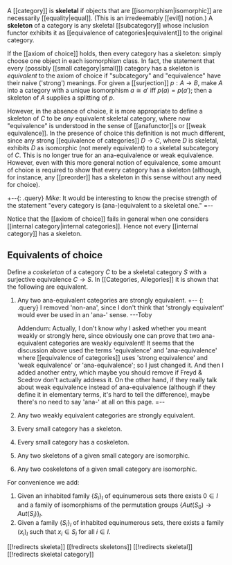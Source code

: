 A [[category]] is __skeletal__ if objects that are [[isomorphism|isomorphic]] are necessarily [[equality|equal]].  (This is an irredeemably [[evil]] notion.)  A **skeleton** of a category is any skeletal [[subcategory]] whose inclusion functor exhibits it as [[equivalence of categories|equivalent]] to the original category.

If the [[axiom of choice]] holds, then every category has a skeleton: simply choose one object in each isomorphism class.  In fact, the statement that every (possibly [[small category|small]]) category has a skeleton is _equivalent_ to the axiom of choice if "subcategory" and "equivalence" have their naive ('strong') meanings.  For given a [[surjection]] $p:A\to B$, make $A$ into a category with a unique isomorphism $a\cong a'$ iff $p(a)=p(a')$; then a skeleton of $A$ supplies a splitting of $p$.

However, in the absence of choice, it is more appropriate to define a skeleton of $C$ to be *any* equivalent skeletal category, where now "equivalence" is understood in the sense of [[anafunctor]]s or [[weak equivalence]].  In the presence of choice this definition is not much different, since any strong [[equivalence of categories]] $D\to C$, where $D$ is skeletal, exhibits $D$ as isomorphic (not merely equivalent) to a skeletal subcategory of $C$.  This is no longer true for an ana-equivalence or weak equivalence.  However, even with this more general notion of equivalence, some amount of choice is required to show that every category has a skeleton (although, for instance, any [[preorder]] has a skeleton in this sense without any need for choice).

+--{: .query}
_Mike_: It would be interesting to know the precise strength of the statement "every category is (ana-)equivalent to a skeletal one."
=--

Notice that the [[axiom of choice]] fails in general when one considers [[internal category|internal categories]].  Hence not every [[internal category]] has a skeleton.

## Equivalents of choice

Define a *coskeleton* of a category $C$ to be a skeletal category $S$ with a surjective equivalence $C\to S$.  In [[Categories, Allegories]] it is shown that the following are equivalent.

1. Any two ana-equivalent categories are strongly equivalent.
   +-- {: .query}
   I removed 'non-ana', since I don\'t think that 'strongly equivalent' would ever be used in an 'ana-' sense.  ---Toby

   Addendum:  Actually, I don\'t know why I asked whether you meant weakly or strongly here, since obviously one can prove that two ana-equivalent categories are weakly equivalent!  It seems that the discussion above used the terms 'equivalence' and 'ana-equivalence' where [[equivalence of categories]] uses 'strong equivalence' and 'weak equivalence' or 'ana-equivalence'; so I just changed it.  And then I added another entry, which maybe you should remove if Freyd & Scedrov don\'t actually address it.  On the other hand, if they really talk about weak equivalence instead of ana-equivalence (although if they define it in elementary terms, it\'s hard to tell the difference), maybe there\'s no need to say 'ana-' at all on this page.
   =--
1. Any two weakly equivalent categories are strongly equivalent.
1. Every small category has a skeleton.
1. Every small category has a coskeleton.
1. Any two skeletons of a given small category are isomorphic.
1. Any two coskeletons of a given small category are isomorphic.

For convenience we add:

1. Given an inhabited family $\{S_i\}_I$ of equinumerous sets there exists $0 \in I$  and a family of isomorphisms of the permutation groups $\{Aut(S_0) \to Aut(S_i)\}_I$.
1. Given a family $\{S_i\}_I$ of inhabited equinumerous sets, there exists a family $(x_i)_I$ such that $x_i \in S_i$ for all $i \in I$.


[[!redirects skeleta]]
[[!redirects skeletons]]
[[!redirects skeletal]]
[[!redirects skeletal category]]
